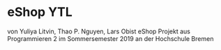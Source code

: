# eShop YTL
von Yuliya Litvin, Thao P. Nguyen, Lars Obist
eShop Projekt aus Programmieren 2 im Sommersemester 2019 an der Hochschule Bremen
